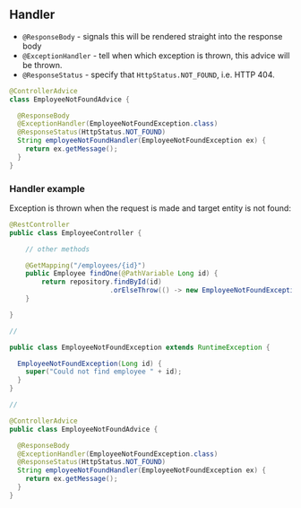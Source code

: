 ## Handler

- `@ResponseBody` - signals this will be rendered straight into the response body
- `@ExceptionHandler` - tell when which exception is thrown, this advice will be thrown.
- `@ResponseStatus` - specify that `HttpStatus.NOT_FOUND`, i.e. HTTP 404.

```java
@ControllerAdvice
class EmployeeNotFoundAdvice {

  @ResponseBody
  @ExceptionHandler(EmployeeNotFoundException.class)
  @ResponseStatus(HttpStatus.NOT_FOUND)
  String employeeNotFoundHandler(EmployeeNotFoundException ex) {
    return ex.getMessage();
  }
}
```

### Handler example

Exception is thrown when the request is made and target entity is not found:
```java
@RestController
public class EmployeeController {

    // other methods

    @GetMapping("/employees/{id}")
    public Employee findOne(@PathVariable Long id) {
        return repository.findById(id)
                         .orElseThrow(() -> new EmployeeNotFoundException(id));
    }

}

//

public class EmployeeNotFoundException extends RuntimeException {

  EmployeeNotFoundException(Long id) {
    super("Could not find employee " + id);
  }
}

// 

@ControllerAdvice
public class EmployeeNotFoundAdvice {

  @ResponseBody
  @ExceptionHandler(EmployeeNotFoundException.class)
  @ResponseStatus(HttpStatus.NOT_FOUND)
  String employeeNotFoundHandler(EmployeeNotFoundException ex) {
    return ex.getMessage();
  }
}
```


